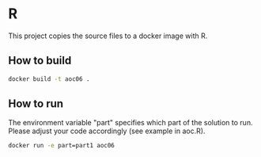 # R

This project copies the source files to a docker image with R. 

## How to build
```bash
docker build -t aoc06 . 
```

## How to run
The environment variable "part" specifies which part of the solution to run. Please adjust your code accordingly (see example in aoc.R).
```bash
docker run -e part=part1 aoc06
```